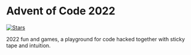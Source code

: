 # Advent of Code 2022

[![Stars](https://img.shields.io/badge/stars%20⭐-12-yellow)](https://adventofcode.com/2022/stats)

2022 fun and games, a playground for code hacked together with sticky tape and intuition.
